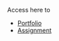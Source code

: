 Access here to
- [Portfolio](https://github.com/WongJiaKai)
- [Assignment](https://github.com/WongJiaKai/Assignment)

